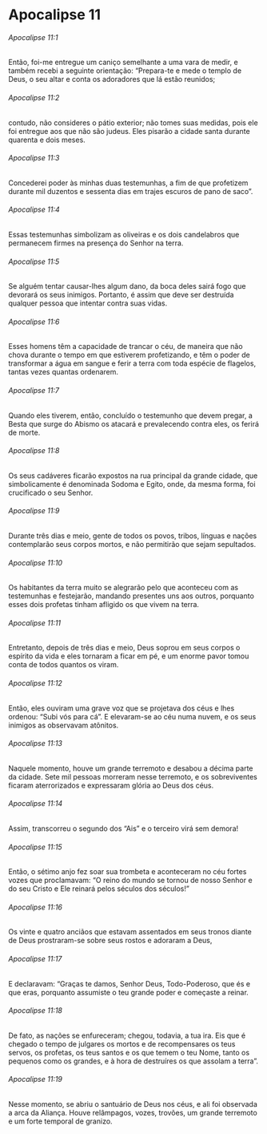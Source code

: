 # Apocalipse 11

###### Apocalipse 11:1

Então, foi-me entregue um caniço semelhante a uma vara de medir, e também recebi a seguinte orientação: “Prepara-te e mede o templo de Deus, o seu altar e conta os adoradores que lá estão reunidos;

###### Apocalipse 11:2

contudo, não consideres o pátio exterior; não tomes suas medidas, pois ele foi entregue aos que não são judeus. Eles pisarão a cidade santa durante quarenta e dois meses.

###### Apocalipse 11:3

Concederei poder às minhas duas testemunhas, a fim de que profetizem durante mil duzentos e sessenta dias em trajes escuros de pano de saco”.

###### Apocalipse 11:4

Essas testemunhas simbolizam as oliveiras e os dois candelabros que permanecem firmes na presença do Senhor na terra.

###### Apocalipse 11:5

Se alguém tentar causar-lhes algum dano, da boca deles sairá fogo que devorará os seus inimigos. Portanto, é assim que deve ser destruída qualquer pessoa que intentar contra suas vidas.

###### Apocalipse 11:6

Esses homens têm a capacidade de trancar o céu, de maneira que não chova durante o tempo em que estiverem profetizando, e têm o poder de transformar a água em sangue e ferir a terra com toda espécie de flagelos, tantas vezes quantas ordenarem.

###### Apocalipse 11:7

Quando eles tiverem, então, concluído o testemunho que devem pregar, a Besta que surge do Abismo os atacará e prevalecendo contra eles, os ferirá de morte.

###### Apocalipse 11:8

Os seus cadáveres ficarão expostos na rua principal da grande cidade, que simbolicamente é denominada Sodoma e Egito, onde, da mesma forma, foi crucificado o seu Senhor.

###### Apocalipse 11:9

Durante três dias e meio, gente de todos os povos, tribos, línguas e nações contemplarão seus corpos mortos, e não permitirão que sejam sepultados.

###### Apocalipse 11:10

Os habitantes da terra muito se alegrarão pelo que aconteceu com as testemunhas e festejarão, mandando presentes uns aos outros, porquanto esses dois profetas tinham afligido os que vivem na terra.

###### Apocalipse 11:11

Entretanto, depois de três dias e meio, Deus soprou em seus corpos o espírito da vida e eles tornaram a ficar em pé, e um enorme pavor tomou conta de todos quantos os viram.

###### Apocalipse 11:12

Então, eles ouviram uma grave voz que se projetava dos céus e lhes ordenou: “Subi vós para cá”. E elevaram-se ao céu numa nuvem, e os seus inimigos as observavam atônitos.

###### Apocalipse 11:13

Naquele momento, houve um grande terremoto e desabou a décima parte da cidade. Sete mil pessoas morreram nesse terremoto, e os sobreviventes ficaram aterrorizados e expressaram glória ao Deus dos céus.

###### Apocalipse 11:14

Assim, transcorreu o segundo dos “Ais” e o terceiro virá sem demora!

###### Apocalipse 11:15

Então, o sétimo anjo fez soar sua trombeta e aconteceram no céu fortes vozes que proclamavam: “O reino do mundo se tornou de nosso Senhor e do seu Cristo e Ele reinará pelos séculos dos séculos!”

###### Apocalipse 11:16

Os vinte e quatro anciãos que estavam assentados em seus tronos diante de Deus prostraram-se sobre seus rostos e adoraram a Deus,

###### Apocalipse 11:17

E declaravam: “Graças te damos, Senhor Deus, Todo-Poderoso, que és e que eras, porquanto assumiste o teu grande poder e começaste a reinar.

###### Apocalipse 11:18

De fato, as nações se enfureceram; chegou, todavia, a tua ira. Eis que é chegado o tempo de julgares os mortos e de recompensares os teus servos, os profetas, os teus santos e os que temem o teu Nome, tanto os pequenos como os grandes, e à hora de destruíres os que assolam a terra”.

###### Apocalipse 11:19

Nesse momento, se abriu o santuário de Deus nos céus, e ali foi observada a arca da Aliança. Houve relâmpagos, vozes, trovões, um grande terremoto e um forte temporal de granizo.

